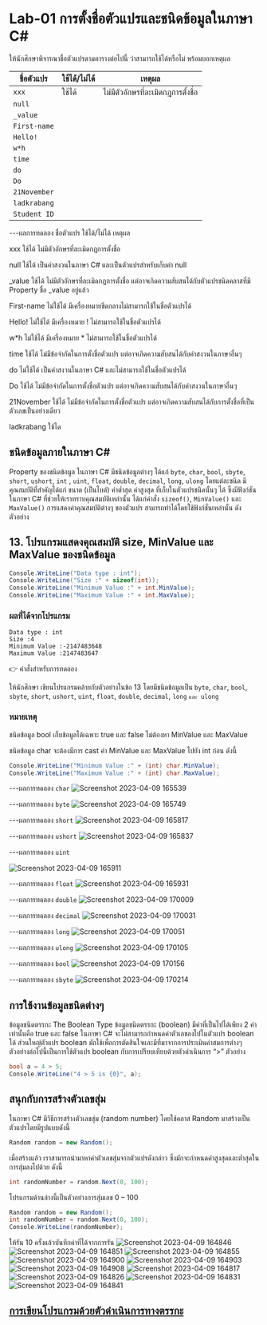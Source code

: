 # Lab-01 การตั้งชื่อตัวแปรและชนิดข้อมูลในภาษา C\#


 ให้นักศึกษาพิจารณาชื่อตัวแปรตามตารางต่อไปนี้ ว่าสามารถใช้ได้หรือไม่ พร้อมบอกเหตุผล

| ชื่อตัวแปร | ใช้ได้/ไม่ได้ | เหตุผล|
|--|--|--|
| `xxx`     | ใช้ได้ | ไม่มีตัวอักษรที่ละเมิดกฎการตั้งชื่อ |
| `null` | | |
| `_value` | | |
| `First-name`| | |
| `Hello!` | | |
| `w*h` | | |
| `time` | | |
| `do` | | |
| `Do` | | |
| `21November`| | |
| `ladkrabang`| | |
| `Student ID`| | |


---ผลการทดลอง
ชื่อตัวแปร ใช้ได้/ไม่ได้ เหตุผล

xxx ใช้ได้ ไม่มีตัวอักษรที่ละเมิดกฎการตั้งชื่อ

null ใช้ได้ เป็นคำสงวนในภาษา C# และเป็นตัวแปรสำหรับเก็บค่า null

_value ใช้ได้ ไม่มีตัวอักษรที่ละเมิดกฎการตั้งชื่อ แต่อาจเกิดความสับสนได้กับตัวแปรชนิดคลาสที่มี Property ชื่อ _value อยู่แล้ว

First-name ไม่ใช้ได้ มีเครื่องหมายขีดกลางไม่สามารถใช้ในชื่อตัวแปรได้

Hello! ไม่ใช้ได้ มีเครื่องหมาย ! ไม่สามารถใช้ในชื่อตัวแปรได้

w*h ไม่ใช้ได้ มีเครื่องหมาย * ไม่สามารถใช้ในชื่อตัวแปรได้

time ใช้ได้ ไม่มีข้อจำกัดในการตั้งชื่อตัวแปร แต่อาจเกิดความสับสนได้กับคำสงวนในภาษาอื่นๆ

do ไม่ใช้ได้ เป็นคำสงวนในภาษา C# และไม่สามารถใช้ในชื่อตัวแปรได้

Do ใช้ได้ ไม่มีข้อจำกัดในการตั้งชื่อตัวแปร แต่อาจเกิดความสับสนได้กับคำสงวนในภาษาอื่นๆ

21November ใช้ได้ ไม่มีข้อจำกัดในการตั้งชื่อตัวแปร แต่อาจเกิดความสับสนได้กับการตั้งชื่อที่เป็นตัวเลขเป็นอย่างเดียว

ladkrabang ใช้ได

## ชนิดข้อมูลภายในภาษา C\#

Property ของชนิดข้อมูล ในภาษา C# มีชนิดข้อมูลต่างๆ ได้แก่ `byte`, `char`, `bool`, `sbyte`, `short`, `ushort`, `int` , `uint`, `float`, `double`, `decimal`, `long`, `ulong` โดยแต่ละชนิด มีคุณสมบัติที่สำคัญได้แก่ ขนาด (เป็นไบต์) ค่าต่ำสุด ค่าสูงสุด ที่เก็บในตัวแปรชนิดนั้นๆ ได้ ซึ่งมีฟังก์ชันในภาษา C# ที่ช่วยให้เราทราบคุณสมบัติเหล่านั้น ได้แก่คำสั่ง `sizeof()`, `MinValue()` และ `MaxValue()` การแสดงค่าคุณสมบัติต่างๆ ของตัวแปร สามารถทำได้โดยใช้ฟังก์ชั่นเหล่านั้น ดังตัวอย่าง

## 13. โปรแกรมแสดงคุณสมบัติ size, MinValue และ MaxValue ของชนิดข้อมูล

```csharp
Console.WriteLine("Data type : int");
Console.WriteLine("Size :" + sizeof(int));
Console.WriteLine("Minimum Value :" + int.MinValue);
Console.WriteLine("Maximum Value :" + int.MaxValue);
```

### ผลที่ได้จากโปรแกรม

```text
Data type : int
Size :4
Minimum Value :-2147483648
Maximum Value :2147483647
```

👉 คำสั่งสำหรับการทดลอง  

ให้นักศึกษา เขียนโปรแกรมคล้ายกับตัวอย่างในข้อ 13 โดยมีชนิดข้อมูลเป็น `byte`, `char`, `bool`, `sbyte`, `short`, `ushort`, `uint`, `float`, `double`, `decimal`, `long` `และ ulong`  

### หมายเหตุ

ชนิดข้อมูล bool เก็บข้อมูลได้เฉพาะ true และ false ไม่ต้องหา MinValue และ MaxValue

ชนิดข้อมูล char จะต้องมีการ cast ค่า MinValue และ MaxValue ไปยัง int ก่อน ดังนี้

```csharp
Console.WriteLine("Minimum Value :" + (int) char.MinValue);
Console.WriteLine("Maximum Value :" + (int) char.MaxValue);
```
---ผลการทดลอง `char`
![Screenshot 2023-04-09 165539](https://user-images.githubusercontent.com/115066186/230766309-53f9d46b-a56f-4163-8e95-f2e8f259a387.png)

---ผลการทดลอง `byte`
![Screenshot 2023-04-09 165749](https://user-images.githubusercontent.com/115066186/230766557-4184ede1-7a7a-444f-a483-430fb653990b.png)

---ผลการทดลอง `short`
 ![Screenshot 2023-04-09 165817](https://user-images.githubusercontent.com/115066186/230766560-a8f8efea-e260-42ec-881f-ceead7afe388.png)


---ผลการทดลอง `ushort`
![Screenshot 2023-04-09 165837](https://user-images.githubusercontent.com/115066186/230766563-f7428141-032d-4bd9-abae-6f16f0d67ff7.png)

 

---ผลการทดลอง `uint`

 ![Screenshot 2023-04-09 165911](https://user-images.githubusercontent.com/115066186/230766566-5286ade3-15b8-4e5c-8b43-4c3944b041e4.png)


---ผลการทดลอง `float`
 ![Screenshot 2023-04-09 165931](https://user-images.githubusercontent.com/115066186/230766573-939f044f-c0a3-4e12-a3bf-42bba80ee066.png)


---ผลการทดลอง `double`
 ![Screenshot 2023-04-09 170009](https://user-images.githubusercontent.com/115066186/230766576-3b5b4b74-9fe5-43d2-9678-883c0c596e21.png)

---ผลการทดลอง `decimal`
 ![Screenshot 2023-04-09 170031](https://user-images.githubusercontent.com/115066186/230766578-be6c6763-044e-4b07-bebd-9585a6948c05.png)

---ผลการทดลอง `long`
![Screenshot 2023-04-09 170051](https://user-images.githubusercontent.com/115066186/230766579-4cff377a-828b-4396-b721-52f208ec5ea2.png)


---ผลการทดลอง `ulong`
![Screenshot 2023-04-09 170105](https://user-images.githubusercontent.com/115066186/230766581-cd35b45c-5f62-412b-a4f4-d9f9340361d4.png)


---ผลการทดลอง `bool`
![Screenshot 2023-04-09 170156](https://user-images.githubusercontent.com/115066186/230766586-539195b2-4762-4895-9d52-24c6a0cd043b.png)

---ผลการทดลอง `sbyte`
![Screenshot 2023-04-09 170214](https://user-images.githubusercontent.com/115066186/230766588-3adbc5a5-e8e9-4eb9-b436-840f04ef9da9.png)


## การใช้งานข้อมูลชนิดต่างๆ

ข้อมูลชนิดตรรกะ The Boolean Type
ข้อมูลชนิดตรรกะ (boolean) มีค่าที่เป็นไปได้เพียง 2 ค่าเท่านั้นคือ true และ false ในภาษา C# จะไม่สามารถกำหนดค่าตัวเลขลงไปในตัวแปร boolean ได้ ส่วนใหญ่ตัวแปร boolean มักใช้เพื่อการตัดสินใจและมีที่มาจากการประเมินค่าสมการต่างๆ ตัวอย่างต่อไปนี้เป็นการใช้ตัวแปร boolean กับการเปรียบเทียบด้วยตัวดำเนินการ “>”
ตัวอย่าง

```csharp
bool a = 4 > 5;
Console.WriteLine("4 > 5 is {0}", a);
```

## สนุกกับการสร้างตัวเลขสุ่ม

ในภาษา C# มีวิธีการสร้างตัวเลขสุ่ม (random number) โดยใช้คลาส Random มาสร้างเป็นตัวแปรโดยมีรูปแบบดังนี้

```csharp
Random random = new Random();
```

เมื่อสร้างแล้ว เราสามารถนำมาหาค่าตัวเลขสุ่มจากตัวแปรดังกล่าว ซึ่งมักจะกำหนดค่าสูงสุดและต่ำสุดในการสุ่มลงไปด้วย ดังนี้

```csharp
int randomNumber = random.Next(0, 100);
```

โปรแกรมด้านล่างนี้เป็นตัวอย่างการสุ่มเลข 0 – 100

```csharp
Random random = new Random();
int randomNumber = random.Next(0, 100);
Console.WriteLine(randomNumber);
```
 
ให้รัน 10 ครั้งแล้วบันทึกค่าที่ได้จากการรัน
![Screenshot 2023-04-09 164846](https://user-images.githubusercontent.com/115066186/230766235-f3afe233-bad1-4056-8ff1-3b3afd0a709e.png)
![Screenshot 2023-04-09 164851](https://user-images.githubusercontent.com/115066186/230766237-5f5234d9-c115-4acc-a426-ca58f99a75e3.png)
![Screenshot 2023-04-09 164855](https://user-images.githubusercontent.com/115066186/230766238-a5ce8ba0-a872-4dbc-928d-e9789b56795e.png)
![Screenshot 2023-04-09 164900](https://user-images.githubusercontent.com/115066186/230766239-8e1a1efa-d007-4a0b-8950-e69c6ad4c4cd.png)
![Screenshot 2023-04-09 164903](https://user-images.githubusercontent.com/115066186/230766240-44837a43-2ae0-474a-976b-5868977f77a9.png)
![Screenshot 2023-04-09 164908](https://user-images.githubusercontent.com/115066186/230766241-1f630782-c3e7-4afb-9e3d-f0aa6b6978bd.png)
![Screenshot 2023-04-09 164817](https://user-images.githubusercontent.com/115066186/230766243-10c8c16a-4844-4fa6-a07e-2d3695b66acf.png)
![Screenshot 2023-04-09 164826](https://user-images.githubusercontent.com/115066186/230766246-05a15e5d-e603-43bc-90a4-549982b529f6.png)
![Screenshot 2023-04-09 164831](https://user-images.githubusercontent.com/115066186/230766248-d47915cd-0c78-40e7-964a-6c5c30c49963.png)
![Screenshot 2023-04-09 164841](https://user-images.githubusercontent.com/115066186/230766249-153a9a09-abd6-412a-8daa-2a9a2ae352a5.png)

## [การเขียนโปรแกรมด้วยตัวดำเนินการทางตรรกะ](./Lab-01-part-14.md)
